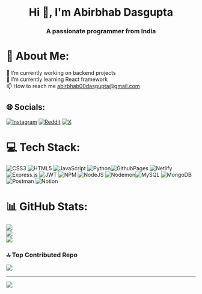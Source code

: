 <h1 align="center">Hi 👋, I'm Abirbhab Dasgupta</h1>
<h3 align="center">A passionate programmer from India</h3>

# 💫 About Me:
 🔭 I’m currently working on backend projects<br> 🌱 I’m currently learning React framework <br> 📫 How to reach me abirbhab00dasgupta@gmail.com


## 🌐 Socials:
[![Instagram](https://img.shields.io/badge/Instagram-%23E4405F.svg?logo=Instagram&logoColor=white)](https://instagram.com/abirbhab_) [![Reddit](https://img.shields.io/badge/Reddit-%23FF4500.svg?logo=Reddit&logoColor=white)](https://reddit.com/user/abirbhab_) [![X](https://img.shields.io/badge/X-black.svg?logo=X&logoColor=white)](https://x.com/abirbhab_24) 


# 💻 Tech Stack:
![CSS3](https://img.shields.io/badge/css3-%231572B6.svg?style=for-the-badge&logo=css3&logoColor=white) ![HTML5](https://img.shields.io/badge/html5-%23E34F26.svg?style=for-the-badge&logo=html5&logoColor=white) ![JavaScript](https://img.shields.io/badge/javascript-%23323330.svg?style=for-the-badge&logo=javascript&logoColor=%23F7DF1E) ![Python](https://img.shields.io/badge/python-3670A0?style=for-the-badge&logo=python&logoColor=ffdd54)![GithubPages](https://img.shields.io/badge/github%20pages-121013?style=for-the-badge&logo=github&logoColor=white) ![Netlify](https://img.shields.io/badge/netlify-%23000000.svg?style=for-the-badge&logo=netlify&logoColor=#00C7B7) ![Express.js](https://img.shields.io/badge/express.js-%23404d59.svg?style=for-the-badge&logo=express&logoColor=%2361DAFB) ![JWT](https://img.shields.io/badge/JWT-black?style=for-the-badge&logo=JSON%20web%20tokens) ![NPM](https://img.shields.io/badge/NPM-%23CB3837.svg?style=for-the-badge&logo=npm&logoColor=white) ![NodeJS](https://img.shields.io/badge/node.js-6DA55F?style=for-the-badge&logo=node.js&logoColor=white) ![Nodemon](https://img.shields.io/badge/NODEMON-%23323330.svg?style=for-the-badge&logo=nodemon&logoColor=%BBDEAD)![MySQL](https://img.shields.io/badge/mysql-%2300000f.svg?style=for-the-badge&logo=mysql&logoColor=white) ![MongoDB](https://img.shields.io/badge/MongoDB-%234ea94b.svg?style=for-the-badge&logo=mongodb&logoColor=white) ![Postman](https://img.shields.io/badge/Postman-FF6C37?style=for-the-badge&logo=postman&logoColor=white) ![Notion](https://img.shields.io/badge/Notion-%23000000.svg?style=for-the-badge&logo=notion&logoColor=white)
# 📊 GitHub Stats:
![](https://github-readme-stats.vercel.app/api?username=abirbhab-dasgupta&theme=dark&hide_border=false&include_all_commits=false&count_private=false)<br/>
![](https://github-readme-streak-stats.herokuapp.com/?user=abirbhab-dasgupta&theme=dark&hide_border=false)<br/>
![](https://github-readme-stats.vercel.app/api/top-langs/?username=abirbhab-dasgupta&theme=dark&hide_border=false&include_all_commits=false&count_private=false&layout=compact)

### 🔝 Top Contributed Repo
![](https://github-contributor-stats.vercel.app/api?username=abirbhab-dasgupta&limit=5&theme=dark&combine_all_yearly_contributions=true)

---
[![](https://visitcount.itsvg.in/api?id=abirbhab-dasgupta&icon=0&color=0)](https://visitcount.itsvg.in)

